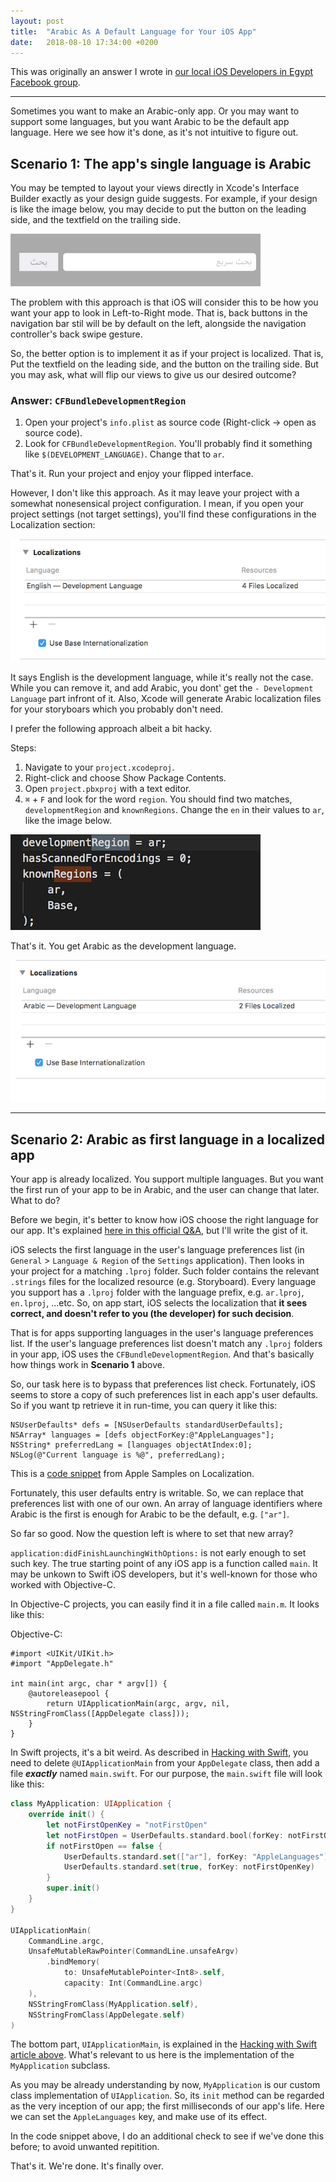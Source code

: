```yaml
---
layout: post
title:  "Arabic As A Default Language for Your iOS App"
date:   2018-08-10 17:34:00 +0200
---
```


This was originally an answer I wrote in [our local iOS Developers in Egypt Facebook group](https://web.facebook.com/groups/356582147768070).

---
Sometimes you want to make an Arabic-only app. Or you may want to support some languages, but you want Arabic to be the default app language. Here we see how it's done, as it's not intuitive to figure out.

## Scenario 1: The app's single language is Arabic

You may be tempted to layout your views directly in Xcode's Interface Builder exactly as your design guide suggests. For example, if your design is like the image below, you may decide to put the button on the leading side, and the textfield on the trailing side.

![design](design.png)

The problem with this approach is that iOS will consider this to be how you want your app to look in Left-to-Right mode. That is, back buttons in the navigation bar stil will be by default on the left, alongside the navigation controller's back swipe gesture. 

So, the better option is to implement it as if your project is localized. That is, Put the textfield on the leading side, and the button on the trailing side. But you may ask, what will flip our views to give us our desired outcome?

### Answer: `CFBundleDevelopmentRegion`

1. Open your project's `info.plist` as source code (Right-click -> open as source code).
2. Look for `CFBundleDevelopmentRegion`. You'll probably find it something like `$(DEVELOPMENT_LANGUAGE)`. Change that to `ar`.

That's it. Run your project and enjoy your flipped interface.

However, I don't like this approach. As it may leave your project with a somewhat nonesensical project configuration. I mean, if you open your project settings (not target settings), you'll find these configurations in the Localization section:

![localizationsettings](localizationsettings.png)

It says English is the development language, while it's really not the case. While you can remove it, and add Arabic, you dont' get the `- Development Language` part infront of it. Also, Xcode will generate Arabic localization files for your storyboars which you probably don't need.

I prefer the following approach albeit a bit hacky.

Steps:

1. Navigate to your `project.xcodeproj`.
2. Right-click and choose Show Package Contents.
3. Open `project.pbxproj` with a text editor.
4. `⌘` + `F` and look for the word `region`. You should find two matches, `developmentRegion` and `knownRegions`. Change the `en` in their values to `ar`, like the image below.

![regions](regions.png)

That's it. You get Arabic as the development language.

![localizationsettingsar](localizationsettingsar.png)

---

## Scenario 2: Arabic as first language in a localized app

Your app is already localized. You support multiple languages. But you want the first run of your app to be in Arabic, and the user can change that later. What to do?

Before we begin, it's better to know how iOS choose the right language for our app. It's explained [here in this official Q&A](https://developer.apple.com/library/archive/qa/qa1828/_index.html), but I'll write the gist of it.

iOS selects the first language in the user's language preferences list (in `General` > `Language & Region` of the `Settings` application). Then looks in your project for a matching `.lproj` folder. Such folder contains the relevant `.strings` files for the localized resource (e.g. Storyboard). Every language you support has a `.lproj` folder with the language prefix, e.g. `ar.lproj`, `en.lproj`, ...etc. So, on app start, iOS selects the localization that **it sees correct, and doesn't refer to you (the developer) for such decision**. 

That is for apps supporting languages in the user's language preferences list. If the user's language preferences list doesn't match any `.lproj` folders in your app, iOS uses the `CFBundleDevelopmentRegion`. And that's basically how things work in **Scenario 1** above.

So, our task here is to bypass that preferences list check. Fortunately, iOS seems to store a copy of such preferences list in each app's user defaults. So if you want tp retrieve it in run-time, you can query it like this:

```objc
NSUserDefaults* defs = [NSUserDefaults standardUserDefaults];
NSArray* languages = [defs objectForKey:@"AppleLanguages"];
NSString* preferredLang = [languages objectAtIndex:0];
NSLog(@"Current language is %@", preferredLang);
```

This is a [code snippet](https://developer.apple.com/library/archive/samplecode/InternationalMountains/Listings/InternationalMountains_DetailViewController_m.html) from Apple Samples on Localization.

Fortunately, this user defaults entry is writable. So, we can replace that preferences list with one of our own. An array of language identifiers where Arabic is the first is enough for Arabic to be the default, e.g. `["ar"]`.

So far so good. Now the question left is where to set that new array?

`application:didFinishLaunchingWithOptions:` is not early enough to set such key. The true starting point of any iOS app is a function called `main`. It may be unkown to Swift iOS developers, but it's well-known for those who worked with Objective-C.

In Objective-C projects, you can easily find it in a file called `main.m`. It looks like this:

Objective-C:
```objc
#import <UIKit/UIKit.h>
#import "AppDelegate.h"

int main(int argc, char * argv[]) {
    @autoreleasepool {
        return UIApplicationMain(argc, argv, nil, NSStringFromClass([AppDelegate class]));
    }
}
```

In Swift projects, it's a bit weird. As described in [Hacking with Swift](https://www.hackingwithswift.com/example-code/uikit/how-to-subclass-uiapplication-using-uiapplicationmain), you need to delete `@UIApplicationMain` from your `AppDelegate`  class, then add a file **_exactly_** named `main.swift`. For our purpose, the `main.swift` file will look like this:

```swift
class MyApplication: UIApplication {
    override init() {
        let notFirstOpenKey = "notFirstOpen"
        let notFirstOpen = UserDefaults.standard.bool(forKey: notFirstOpenKey)
        if notFirstOpen == false {
            UserDefaults.standard.set(["ar"], forKey: "AppleLanguages")
            UserDefaults.standard.set(true, forKey: notFirstOpenKey)
        }
        super.init()
    }
}

UIApplicationMain(
    CommandLine.argc,
    UnsafeMutableRawPointer(CommandLine.unsafeArgv)
        .bindMemory(
            to: UnsafeMutablePointer<Int8>.self,
            capacity: Int(CommandLine.argc)
    ),
    NSStringFromClass(MyApplication.self),
    NSStringFromClass(AppDelegate.self)
)
```

The bottom part, `UIApplicationMain`, is explained in the [Hacking with Swift article above](https://www.hackingwithswift.com/example-code/uikit/how-to-subclass-uiapplication-using-uiapplicationmain). What's relevant to us here is the implementation of the `MyApplication` subclass.

As you may be already understanding by now, `MyApplication` is our custom class implementation of `UIApplication`. So, its `init` method can be regarded as the very inception of our app; the first milliseconds of our app's life. Here we can set the `AppleLanguages` key, and make use of its effect.

In the code snippet above, I do an additional check to see if we've done this before; to avoid unwanted repitition.

That's it. We're done. It's finally over.